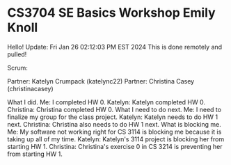 # CS3704 SE Basics Workshop Emily Knoll
Hello! Update: Fri Jan 26 02:12:03 PM EST 2024
This is done remotely and pulled!


Scrum:

Partner: Katelyn Crumpack (katelync22)
Partner: Christina Casey (christinacasey)


What I did.
    Me: I completed HW 0.
    Katelyn: Katelyn completed HW 0.
    Christina: Christina completed HW 0.
What I need to do next.
    Me: I need to finalize my group for the class project.
    Katelyn: Katelyn needs to do HW 1 next.
    Christina: Christina also needs to do HW 1 next.
What is blocking me.
    Me: My software not working right for CS 3114 is blocking me because it is taking up all of my time.
    Katelyn: Katelyn's 3114 project is blocking her from starting HW 1.
    Christina: Christina's exercise 0 in CS 3214 is preventing her from starting HW 1.
